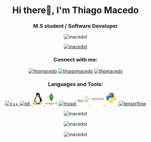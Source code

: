<!--
### Hi there 👋
**macedot/macedot** is a ✨ _special_ ✨ repository because its `README.md` (this file) appears on your GitHub profile.

Here are some ideas to get you started:

- 🔭 I’m currently working on ...
- 🌱 I’m currently learning ...
- 👯 I’m looking to collaborate on ...
- 🤔 I’m looking for help with ...
- 💬 Ask me about ...
- 📫 How to reach me: ...
- 😄 Pronouns: ...
- ⚡ Fun fact: ...
-->

<h1 align="center">Hi there👋, I'm Thiago Macedo</h1>
<h3 align="center">M.S student / Software Developer</h3>

<p align="center"><img src="https://komarev.com/ghpvc/?username=macedot&label=Profile%20views&color=0e75b6&style=flat" alt="macedot" /></p>

<p align="center"><a href="https://github.com/ryo-ma/github-profile-trophy"><img src="https://github-profile-trophy.vercel.app/?username=ryo-ma&theme=dracula" alt="macedot" /></a></p>

<h3 align="center">Connect with me:</h3>
<p align="center"><a href="https://twitter.com/thpmacedo" target="blank"><img align="center" src="https://cdn.jsdelivr.net/npm/simple-icons@3.0.1/icons/twitter.svg" alt="thpmacedo" height="30" width="40" /></a> <a href="https://linkedin.com/in/thiagomacedo" target="blank"><img align="center" src="https://cdn.jsdelivr.net/npm/simple-icons@3.0.1/icons/linkedin.svg" alt="thiagomacedo" height="30" width="40" /></a> <a href="https://instagram.com/thpmacedo" target="blank"><img align="center" src="https://cdn.jsdelivr.net/npm/simple-icons@3.0.1/icons/instagram.svg" alt="thpmacedo" height="30" width="40" /></a></p>

<h3 align="center">Languages and Tools:</h3>

<p align="center"><a href="https://isocpp.org/" target="_blank"> <img src="https://isocpp.org/assets/images/cpp_logo.png" alt="c++" width="40" height="40"/> </a> <a href="https://git-scm.com/" target="_blank"> <img src="https://www.vectorlogo.zone/logos/git-scm/git-scm-icon.svg" alt="git" width="40" height="40"/> </a> <a href="https://www.linux.org/" target="_blank"> <img src="https://raw.githubusercontent.com/devicons/devicon/master/icons/linux/linux-original.svg" alt="linux" width="40" height="40"/> </a> <a href="https://www.mongodb.com/" target="_blank"> <img src="https://raw.githubusercontent.com/devicons/devicon/master/icons/mongodb/mongodb-original-wordmark.svg" alt="mongodb" width="40" height="40"/> </a> <a href="https://www.microsoft.com/en-us/sql-server" target="_blank"> <img src="https://cdn.worldvectorlogo.com/logos/microsoft-sql-server.svg" alt="mssql" width="40" height="40"/> </a> <a href="https://www.mysql.com/" target="_blank"> <img src="https://raw.githubusercontent.com/devicons/devicon/master/icons/mysql/mysql-original-wordmark.svg" alt="mysql" width="40" height="40"/> </a> <a href="https://www.oracle.com/" target="_blank"> <img src="https://raw.githubusercontent.com/devicons/devicon/master/icons/oracle/oracle-original.svg" alt="oracle" width="40" height="40"/> </a> <a href="https://www.python.org" target="_blank"> <img src="https://raw.githubusercontent.com/devicons/devicon/master/icons/python/python-original.svg" alt="python" width="40" height="40"/> </a> <a href="https://www.tensorflow.org" target="_blank"> <img src="https://www.vectorlogo.zone/logos/tensorflow/tensorflow-icon.svg" alt="tensorflow" width="40" height="40"/> </a></p>

<p align="center"><img align="center" src="https://github-readme-stats.vercel.app/api/top-langs?username=macedot&show_icons=true&locale=en&layout=compact" alt="macedot" /></p>
<p align="center"><img align="center" src="https://github-readme-stats.vercel.app/api?username=macedot&show_icons=true&locale=en" alt="macedot" /></p>
<p align="center"><img align="center" src="https://github-readme-streak-stats.herokuapp.com/?user=macedot&" alt="macedot" /></p>
